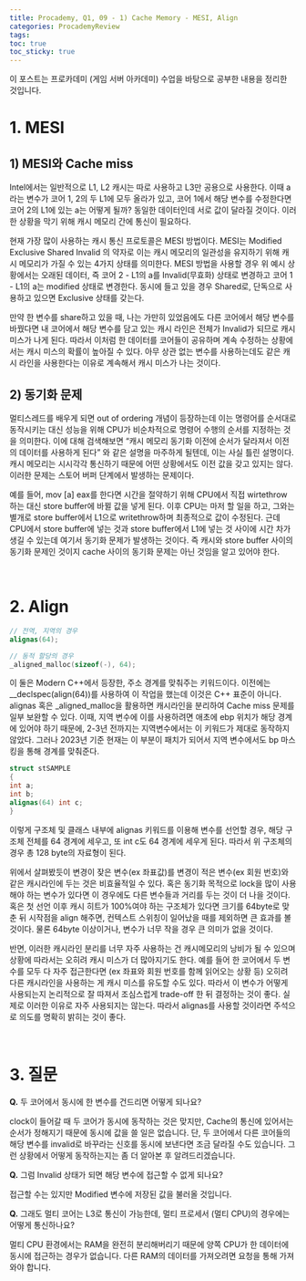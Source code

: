 ```yaml
---
title: Procademy, Q1, 09 - 1) Cache Memory - MESI, Align
categories: ProcademyReview
tags: 
toc: true
toc_sticky: true
---
```


이 포스트는 프로카데미 (게임 서버 아카데미) 수업을 바탕으로 공부한 내용을 정리한 것입니다. 

# **1. MESI**

## **1) MESI와 Cache miss**

Intel에서는 일반적으로 L1, L2 캐시는 따로 사용하고 L3만 공용으로 사용한다. 이때 a라는 변수가 코어 1, 2의 두 L1에 모두 올라가 있고, 코어 1에서 해당 변수를 수정한다면 코어 2의 L1에 있는 a는 어떻게 될까? 동일한 데이터인데 서로 값이 달라질 것이다. 이러한 상황을 막기 위해 캐시 메모리 간에 통신이 필요하다.

현재 가장 많이 사용하는 캐시 통신 프로토콜은 MESI 방법이다. MESI는 Modified Exclusive Shared Invalid 의 약자로 이는 캐시 메모리의 일관성을 유지하기 위해 캐시 메모리가 가질 수 있는 4가지 상태를 의미한다.  MESI 방법을 사용할 경우 위 예시 상황에서는 오래된 데이터, 즉 코어 2 - L1의 a를 Invalid(무효화) 상태로 변경하고 코어 1 - L1의 a는 modified 상태로 변경한다. 동시에 들고 있을 경우 Shared로, 단독으로 사용하고 있으면 Exclusive 상태를 갖는다. 

만약 한 변수를 share하고 있을 때, 나는 가만히 있었음에도 다른 코어에서 해당 변수를 바꿨다면 내 코어에서 해당 변수를 담고 있는 캐시 라인은 전체가 Invalid가 되므로 캐시 미스가 나게 된다. 따라서 이처럼 한 데이터를 코어들이 공유하며 계속 수정하는 상황에서는 캐시 미스의 확률이 높아질 수 있다. 아무 상관 없는 변수를 사용하는데도 같은 캐시 라인을 사용한다는 이유로 계속해서 캐시 미스가 나는 것이다. 

## **2) 동기화 문제**

멀티스레드를 배우게 되면 out of ordering 개념이 등장하는데 이는 명령어를 순서대로 동작시키는 대신 성능을 위해 CPU가 비순차적으로 명령어 수행의 순서를 지정하는 것을 의미한다. 이에 대해 검색해보면 “캐시 메모리 동기화 이전에 순서가 달라져서 이전의 데이터를 사용하게 된다” 와 같은 설명을 마주하게 될텐데, 이는 사실 틀린 설명이다. 캐시 메모리는 시시각각 통신하기 때문에 어떤 상황에서도 이전 값을 갖고 있지는 않다. 이러한 문제는 스토어 버퍼 단계에서 발생하는 문제이다. 

예를 들어, mov [a] eax를 한다면 시간을 절약하기 위해 CPU에서 직접 wirtethrow 하는 대신 store buffer에 바뀔 값을 넣게 된다. 이후 CPU는 마저 할 일을 하고, 그와는 별개로 store buffer에서 L1으로 writethrow하며 최종적으로 값이 수정된다. 근데 CPU에서 store buffer에 넣는 것과 store buffer에서 L1에 넣는 것 사이에 시간 차가 생길 수 있는데 여기서 동기화 문제가 발생하는 것이다. 즉 캐시와 store buffer 사이의 동기화 문제인 것이지 cache 사이의 동기화 문제는 아닌 것임을 알고 있어야 한다. 

<br/>

# **2. Align**

```c++
// 전역, 지역의 경우
alignas(64); 

// 동적 할당의 경우 
_aligned_malloc(sizeof(-), 64);
```

이 둘은 Modern C++에서 등장한, 주소 경계를 맞춰주는 키워드이다. 이전에는 __declspec(align(64))를 사용하여 이 작업을 했는데 이것은 C++ 표준이 아니다. alignas 혹은 _aligned_malloc을 활용하면 캐시라인을 분리하여 Cache miss 문제를 일부 보완할 수 있다. 이때, 지역 변수에 이를 사용하려면 애초에 ebp 위치가 해당 경계에 있어야 하기 때문에, 2-3년 전까지는 지역변수에서는 이 키워드가 제대로 동작하지 않았다. 그러나 2023년 기준 현재는 이 부분이 패치가 되어서 지역 변수에서도 bp 마스킹을 통해 경계를 맞춰준다.

```c++
struct stSAMPLE
{
int a;
int b;
alignas(64) int c; 
}	
```

이렇게 구조체 및 클래스 내부에 alignas 키워드를 이용해 변수를 선언할 경우, 해당 구조체 전체를 64 경계에 세우고, 또 int c도 64 경계에 세우게 된다. 따라서 위 구조체의 경우 총 128 byte의 자료형이 된다. 

위에서 살펴봤듯이 변경이 잦은 변수(ex 좌표값)를 변경이 적은 변수(ex 회원 번호)와 같은 캐시라인에 두는 것은 비효율적일 수 있다. 혹은 동기화 목적으로 lock을 많이 사용해야 하는 변수가 있다면 이 경우에도 다른 변수들과 거리를 두는 것이 더 나을 것이다. 혹은 첫 선언 이후 캐시 히트가 100%여야 하는 구조체가 있다면 크기를 64byte로 맞춘 뒤 시작점을 align 해주면, 컨텍스트 스위칭이 일어났을 때를 제외하면 큰 효과를 볼 것이다. 물론 64byte 이상이거나, 변수가 너무 작을 경우 큰 의미가 없을 것이다. 

반면, 이러한 캐시라인 분리를 너무 자주 사용하는 건 캐시메모리의 낭비가 될 수 있으며 상황에 따라서는 오히려 캐시 미스가 더 많아지기도 한다. 예를 들어 한 코어에서 두 변수를 모두 다 자주 접근한다면 (ex 좌표와 회원 번호를 함께 읽어오는 상황 등) 오히려 다른 캐시라인을 사용하는 게 캐시 미스를 유도할 수도 있다. 따라서 이 변수가 어떻게 사용되는지 논리적으로 잘 따져서 조심스럽게 trade-off 한 뒤 결정하는 것이 좋다. 실제로 이러한 이유로 자주 사용되지는 않는다. 따라서 alignas를 사용할 것이라면 주석으로 의도를 명확히 밝히는 것이 좋다.

<br/>

# **3. 질문**

**Q.** 두 코어에서 동시에 한 변수를 건드리면 어떻게 되나요?

clock이 들어갈 때 두 코어가 동시에 동작하는 것은 맞지만, Cache의 통신에 있어서는 순서가 정해지기 때문에 동시에 값을 쓸 일은 없습니다. 단, 두 코어에서 다른 코어들의 해당 변수를 invalid로 바꾸라는 신호를 동시에 보낸다면 조금 달라질 수도 있습니다. 그런 상황에서 어떻게 동작하는지는 좀 더 알아본 후 알려드리겠습니다.

**Q.** 그럼 Invalid 상태가 되면 해당 변수에 접근할 수 없게 되나요?

접근할 수는 있지만 Modified 변수에 저장된 값을 불러올 것입니다. 

**Q.** 그래도 멀티 코어는 L3로 통신이 가능한데, 멀티 프로세서 (멀티 CPU)의 경우에는 어떻게 통신하나요? 

멀티 CPU 환경에서는 RAM을 완전히 분리해버리기 때문에 양쪽 CPU가 한 데이터에 동시에 접근하는 경우가 없습니다. 다른 RAM의 데이터를 가져오려면 요청을 통해 가져와야 합니다.

